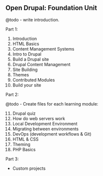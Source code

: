 Open Drupal: Foundation Unit
----------------------------

@todo - write introduction.

Part 1:

1. Introduction
2. HTML Basics
3. Content Management Systems
4. Intro to Drupal
5. Build a Drupal site
6. Drupal Content Management
7. Site Building
8. Themes
9. Contributed Modules
10. Build your site

Part 2:

@todo - Create files for each learning module:

11. Drupal quiz
12. How do web servers work
12. Local Development Environment
13. Migrating between environments
14. DevOps (development workflows & Git)
15. HTML & CSS
16. Theming
17. PHP Basics

Part 3:

* Custom projects
